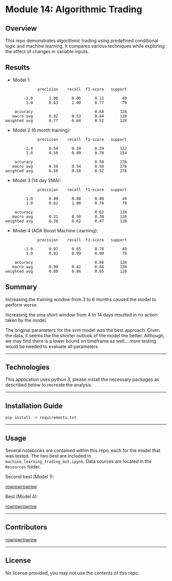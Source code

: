 # Module 14: Algorithmic Trading

## Overview

This repo demonstrates algorithmic trading using predefined conditional logic and machine learning. It compares various techniques while exploring the effect of changes in variable inputs.

## Results

* Model 1:
```
              precision    recall  f1-score   support

        -1.0       1.00      0.06      0.12        49
         1.0       0.63      1.00      0.77        79

    accuracy                           0.64       128
   macro avg       0.82      0.53      0.44       128
weighted avg       0.77      0.64      0.52       128
```

* Model 2 (6 month training):
```
              precision    recall  f1-score   support

        -1.0       0.59      0.20      0.29       122
         1.0       0.58      0.89      0.70       154

    accuracy                           0.58       276
   macro avg       0.58      0.54      0.50       276
weighted avg       0.58      0.58      0.52       276
```

* Model 3 (14 day SMA):
```
              precision    recall  f1-score   support

        -1.0       0.00      0.00      0.00        49
         1.0       0.62      1.00      0.76        79

    accuracy                           0.62       128
   macro avg       0.31      0.50      0.38       128
weighted avg       0.38      0.62      0.47       128
```

* Model 4 (ADA Boost Machine Learning):
```
              precision    recall  f1-score   support

        -1.0       0.97      0.65      0.78        49
         1.0       0.82      0.99      0.90        79

    accuracy                           0.86       128
   macro avg       0.90      0.82      0.84       128
weighted avg       0.88      0.86      0.85       128
```

## Summary

Increasing the training window from 3 to 6 months caused the model to perform worse.

Increasing the sma short window from 4 to 14 days resulted in no action taken by the model.

The original parameters for the svm model was the best approach. Given the data, it seems the the shorter outlook of the model the better. Although, we may find there is a lower bound on timeframe as well... more testing would be needed to evaluate all parameters.

---

## Technologies

This application uses python 3, please install the necessary packages as described below to recreate the analysis.

---

## Installation Guide

```
pip install -r requirements.txt
```

---

## Usage

Several notebooks are contained within this repo, each for the model that was tested. The two best are included in `machine_learning_trading_bot.ipynb`. Data sources are located in the `Resources` folder.

Second best (Model 1):

[rowrowrowrow](original_actual_vs_strategy.png)


Best (Model 4):

[rowrowrowrow](ada_boost_strategy.png)

---

## Contributors

[rowrowrowrow](https://github.com/rowrowrowrow)

---

## License

No license provided, you may not use the contents of this repo.
